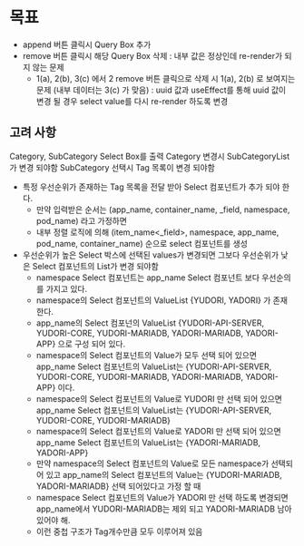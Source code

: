 # 목표

- append 버튼 클릭시 Query Box 추가
- remove 버튼 클릭시 해당 Query Box 삭제
  : 내부 값은 정상인데 re-render가 되지 않는 문제
  - 1(a), 2(b), 3(c) 에서 2 remove 버튼 클릭으로 삭제 시 1(a), 2(b) 로 보여지는 문제 (내부 데이터는 3(c) 가 맞음)
    : uuid 값과 useEffect를 통해 uuid 값이 변경 될 경우 select value를 다시 re-render 하도록 변경

## 고려 사항

Category, SubCategory Select Box를 출력
Category 변경시 SubCategoryList가 변경 되야함
SubCategory 선택시 Tag 목록이 변경 되야함

- 특정 우선순위가 존재하는 Tag 목록을 전달 받아 Select 컴포넌트가 추가 되야 한다.
  - 만약 입력받은 순서는 (app_name, container_name, \_field, namespace, pod_name) 라고 가정하면
  - 내부 정렬 로직에 의해 (item_name<\_field>, namespace, app_name, pod_name, container_name) 순으로 select 컴포넌트를 생성
- 우선순위가 높은 Select 박스에 선택된 values가 변경되면 그보다 우선순위가 낮은 Select 컴포넌트의 List가 변경 되야함
  - namespace Select 컴포넌트는 app_name Select 컴포넌트 보다 우선순의를 가지고 있다.
  - namespace의 Select 컴포넌트의 ValueList {YUDORI, YADORI} 가 존재 한다.
  - app_name의 Select 컴포넌의 ValueList {YUDORI-API-SERVER, YUDORI-CORE, YUDORI-MARIADB, YADORI-MARIADB, YADORI-APP} 으로 구성 되어 있다.
  - namespace의 Select 컴포넌트의 Value가 모두 선택 되어 있으면 app_name Select 컴포넌트의 ValueList는 {YUDORI-API-SERVER, YUDORI-CORE, YUDORI-MARIADB, YADORI-MARIADB, YADORI-APP} 이다.
  - namespace의 Select 컴포넌트의 Value로 YUDORI 만 선택 되어 있으면 app_name Select 컴포넌트의 ValueList는 {YUDORI-API-SERVER, YUDORI-CORE, YUDORI-MARIADB}
  - namespace의 Select 컴포넌트의 Value로 YADORI 만 선택 되어 있으면 app_name Select 컴포넌트의 ValueList는 {YADORI-MARIADB, YADORI-APP}
  - 만약 namespace의 Select 컴포넌트의 Value로 모든 namespace가 선택되어 있고 app_name의 Select 컴포넌트의 Value는 {YUDORI-MARIADB, YADORI-MARIADB} 선택 되어있다고 가정 할 때
  - namespace Select 컴포넌트의 Value가 YADORI 만 선택 하도록 변경되면 app_name에서 YUDORI-MARIADB는 제외 되고 YADORI-MARIADB 남아 있어야 해.
  - 이런 중첩 구조가 Tag개수만큼 모두 이루어져 있음
